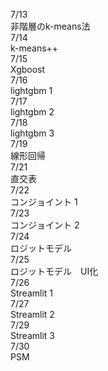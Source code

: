 7/13<br>
 非階層のk-means法<br>
 7/14<br>
 k-means++<br>
  7/15<br>
 Xgboost<br>
  7/16<br>
 lightgbm 1<br>
  7/17<br>
 lightgbm 2<br>
  7/18<br>
 lightgbm 3<br>
  7/19<br>
 線形回帰<br>
  7/21<br>
 直交表<br>
  7/22<br>
 コンジョイント 1<br>
  7/23<br>
 コンジョイント 2<br>
  7/24<br>
 ロジットモデル<br>
  7/25<br>
 ロジットモデル　UI化<br>
  7/26<br>
 Streamlit 1<br>
  7/27<br>
 Streamlit 2<br>
  7/29<br>
 Streamlit 3<br>
  7/30<br>
 PSM<br>

